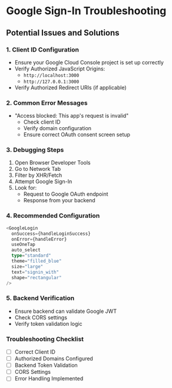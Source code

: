 # Google Sign-In Troubleshooting

## Potential Issues and Solutions

### 1. Client ID Configuration

- Ensure your Google Cloud Console project is set up correctly
- Verify Authorized JavaScript Origins:
  - `http://localhost:3000`
  - `http://127.0.0.1:3000`
- Verify Authorized Redirect URIs (if applicable)

### 2. Common Error Messages

- "Access blocked: This app's request is invalid"
  - Check client ID
  - Verify domain configuration
  - Ensure correct OAuth consent screen setup

### 3. Debugging Steps

1. Open Browser Developer Tools
2. Go to Network Tab
3. Filter by XHR/Fetch
4. Attempt Google Sign-In
5. Look for:
   - Request to Google OAuth endpoint
   - Response from your backend

### 4. Recommended Configuration

```typescript
<GoogleLogin
  onSuccess={handleLoginSuccess}
  onError={handleError}
  useOneTap
  auto_select
  type="standard"
  theme="filled_blue"
  size="large"
  text="signin_with"
  shape="rectangular"
/>
```

### 5. Backend Verification

- Ensure backend can validate Google JWT
- Check CORS settings
- Verify token validation logic

### Troubleshooting Checklist

- [ ] Correct Client ID
- [ ] Authorized Domains Configured
- [ ] Backend Token Validation
- [ ] CORS Settings
- [ ] Error Handling Implemented
